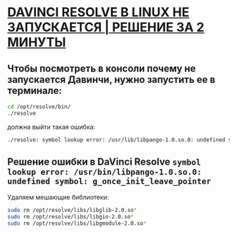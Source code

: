 # [DAVINCI RESOLVE В LINUX НЕ ЗАПУСКАЕТСЯ | РЕШЕНИЕ ЗА 2 МИНУТЫ](https://www.youtube.com/watch?v=9scpXdp1PxI)

## Чтобы посмотреть в консоли почему не запускается Давинчи, нужно запустить ее в терминале:

```bash
cd /opt/resolve/bin/
./resolve
```
должна выйти такая ошибка:
```bash
./resolve: symbol lookup error: /usr/lib/libpango-1.0.so.0: undefined symbol: g_once_init_leave_pointer
```

## Решение ошибки в DaVinci Resolve `symbol lookup error: /usr/bin/libpango-1.0.so.0: undefined symbol: g_once_init_leave_pointer`

Удаляем мешающие библиотеки: 
```bash
sudo rm /opt/resolve/libs/libglib-2.0.so*
sudo rm /opt/resolve/libs/libgio-2.0.so*
sudo rm /opt/resolve/libs/libgmodule-2.0.so*
```
